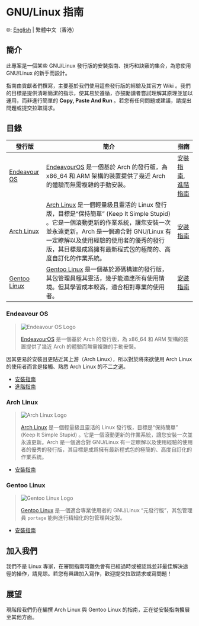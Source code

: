 # GNU/Linux 指南

🌐: [English](./README.md) | 繁體中文（香港）

## 簡介

此專案是一個某些 GNU/Linux 發行版的安裝指南、技巧和訣竅的集合，為慾使用 GNU/Linux 的新手而設計。

指南由貢獻者們撰寫，主要基於我們使用這些發行版的經驗及其官方 Wiki 。我們的目標是提供清晰簡潔的指示，使其易於遵循，亦鼓勵讀者嘗試理解其原理並加以運用，而非進行簡單的 **Copy, Paste And Run** 。若您有任何問題或建議，請提出問題或提交拉取請求。

## 目錄

| 發行版 | 簡介 | 指南 |
| --- | --- | --- |
| [Endeavour OS](#endeavour-os) | [EndeavourOS](https://www.endeavouros.com/) 是一個基於 Arch 的發行版，為 x86_64 和 ARM 架構的裝置提供了幾近 Arch 的體驗而無需複雜的手動安裝。 | [安裝指南](EOS%20Guide/Installation%20Guide%20for%20Endeavour%20OS%2C%20A%20Distro%20Based%20On%20archlinux.md), [進階指南](EOS%20Guide/Advanced%20Guide%20for%20Endeavour%20OS.md) |
| [Arch Linux](#arch-linux) | [Arch Linux](https://www.archlinux.org/) 是一個輕量級且靈活的 Linux 發行版，目標是“保持簡單” (Keep It Simple Stupid) 。它是一個滾動更新的作業系統，讓您安裝一次並永遠更新。Arch 是一個適合對 GNU/Linux 有一定瞭解以及使用經驗的使用者的優秀的發行版，其目標是成爲擁有最新程式包的極簡的、高度自訂化的作業系統。 | [安裝指南](Arch%20Linux%20Guide/Installation%20Guide%20for%20Arch%20Linux.md) |
| [Gentoo Linux](#gentoo-linux) | [Gentoo Linux](https://www.gentoo.org/) 是一個基於源碼構建的發行版，其包管理員極其靈活，幾乎能適應所有使用情境。但其學習成本較高，適合相對專業的使用者。 | [安裝指南](Gentoo%20Guide/Installation%20Guide%20for%20Gentoo%20Linux%20(Advanced%20user%20only).md) |

### Endeavour OS

> ![Endeavour OS Logo](https://i0.wp.com/endeavouros.com/wp-content/uploads/2021/04/cropped-Endeavour-horizontal-white.png)
> 
> [EndeavourOS](https://endeavouros.com/) 是一個基於 Arch 的發行版，為 x86_64 和 ARM 架構的裝置提供了幾近 Arch 的體驗而無需複雜的手動安裝。

因其更易於安裝且更貼近其上游（Arch Linux），所以對於將來欲使用 Arch Linux 的使用者而言是接觸、熟悉 Arch Linux 的不二之選。

- [安裝指南](EOS%20Guide/Installation%20Guide%20for%20Endeavour%20OS%2C%20A%20Distro%20Based%20On%20archlinux.md)
- [進階指南](EOS%20Guide/Advanced%20Guide%20for%20Endeavour%20OS.md)

### Arch Linux

> ![Arch Linux Logo](https://archlinux.org/static/logos/archlinux-logo-dark-scalable.518881f04ca9.svg)
> 
> [Arch Linux](https://www.archlinux.org/) 是一個輕量級且靈活的 Linux 發行版，目標是“保持簡單” (Keep It Simple Stupid) 。它是一個滾動更新的作業系統，讓您安裝一次並永遠更新。Arch 是一個適合對 GNU/Linux 有一定瞭解以及使用經驗的使用者的優秀的發行版，其目標是成爲擁有最新程式包的極簡的、高度自訂化的作業系統。

- [安裝指南](Arch%20Linux%20Guide/Installation%20Guide%20for%20Arch%20Linux.md)

### Gentoo Linux

> ![Gentoo Linux Logo](https://assets.gentoo.org/tyrian/v1/site-logo.svg)
>
> [Gentoo Linux](https://www.gentoo.org/) 是一個適合專業使用者的 GNU/Linux “元發行版”，其包管理員 `portage` 能夠進行精細化的包管理與定製。

- [安裝指南](Gentoo%20Guide/Installation%20Guide%20for%20Gentoo%20Linux%20(Advanced%20user%20only).md) 

## 加入我們

我們不是 Linux 專家，在審閱指南時難免會有已經過時或被認爲並非最佳解決途徑的操作，請見諒。若您有興趣加入寫作，歡迎提交拉取請求或寫問題！

## 展望

現階段我們仍在編撰 Arch Linux 與 Gentoo Linux 的指南，正在從安裝指南擴展至其他方面。
